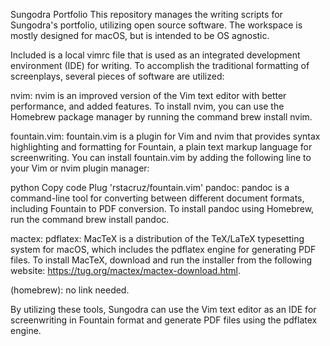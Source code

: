 Sungodra Portfolio
This repository manages the writing scripts for Sungodra's portfolio, utilizing open source software. The workspace is mostly designed for macOS, but is intended to be OS agnostic.

Included is a local vimrc file that is used as an integrated development environment (IDE) for writing. To accomplish the traditional formatting of screenplays, several pieces of software are utilized:

nvim: nvim is an improved version of the Vim text editor with better performance, and added features. To install nvim, you can use the Homebrew package manager by running the command brew install nvim.

fountain.vim: fountain.vim is a plugin for Vim and nvim that provides syntax highlighting and formatting for Fountain, a plain text markup language for screenwriting. You can install fountain.vim by adding the following line to your Vim or nvim plugin manager:

python
Copy code
Plug 'rstacruz/fountain.vim'
pandoc: pandoc is a command-line tool for converting between different document formats, including Fountain to PDF conversion. To install pandoc using Homebrew, run the command brew install pandoc.

mactex: pdflatex: MacTeX is a distribution of the TeX/LaTeX typesetting system for macOS, which includes the pdflatex engine for generating PDF files. To install MacTeX, download and run the installer from the following website: https://tug.org/mactex/mactex-download.html.

(homebrew): no link needed.

By utilizing these tools, Sungodra can use the Vim text editor as an IDE for screenwriting in Fountain format and generate PDF files using the pdflatex engine.
